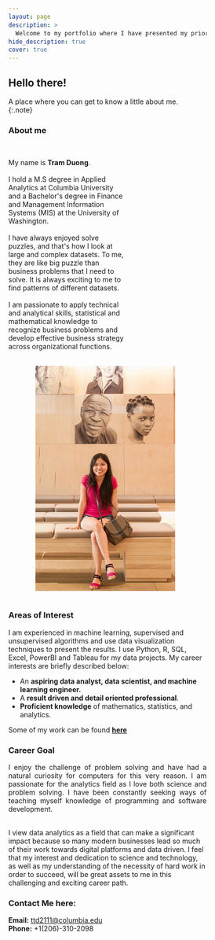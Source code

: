 ```yaml
---
layout: page
description: >
  Welcome to my portfolio where I have presented my prior projects and documented my experience with learning data science.
hide_description: true
cover: true
---
```


## Hello there!

<style>

.banner {
  box-shadow: 0 4px 8px 0 rgba(0, 0, 0, 0.2), 0 6px 20px 0 rgba(0, 0, 0, 0.19);
  center;
}

.justify {
  text-align: justify;
}

.center {
  display: block;
  margin-left: auto;
  margin-right: auto;
  width: 50%;
}

* {
  box-sizing: border-box;
}

.column25 {
  float: left;
  width: 25%;
  padding: 10px;
}

.column30 {
  float: left;
  width: 30%;
  padding: 10px;
}

.column40 {
  float: left;
  width: 40%;
  padding: 10px;
}

.column50 {
  float: left;
  width: 50%;
  padding: 10px;
}

.column60 {
  float: left;
  width: 60%;
  padding: 10px;
}

.column70 {
  float: left;
  width: 70%;
  padding: 10px;
}

.column75 {
  float: left;
  width: 75%;
  padding: 10px;
}

.row:after {
  content: "";
  display: table;
  clear: both;
}


@media screen and (max-width: 600px) {
  .column25 {
    width: 100%;
  }
  .column30 {
    width: 100%;
  }
  .column40 {
    width: 100%;
  }
  .column50 {
    width: 100%;
  }
  .column60 {
    width: 100%;
  }
  .column70 {
    width: 100%;
  }
  .column75 {
    width: 100%;
  }
}

</style>


A place where you can get to know a little  about me.  
{:.note}

### About me

<div class="row">
    <div class="column60" style ="padding: 0px;">
      <p style="text-align: left;">  <br> My name is <b>Tram Duong</b>. <br><br>
        I hold a M.S degree in Applied Analytics at Columbia University and a Bachelor's degree in Finance and Management Information Systems (MIS) at the University of Washington. <br><br>
        I have always enjoyed solve puzzles, and that's how I look at large and complex datasets. To me, they are like big puzzle than business problems that I need to solve. It is always exciting to me to find patterns of different datasets.<br><br>
        I am passionate to apply technical and analytical skills, statistical and mathematical knowledge to recognize business problems and develop effective business strategy across organizational functions.<br><br>
      </p>
    </div>
    <div class="column90">
      <figure>
        <img src="/assets/img/About_2.jpg" width="300" style ="padding-left: 15px;">
      </figure>
    </div>
</div>

### Areas of Interest
I am experienced in machine learning, supervised and unsupervised algorithms and use data visualization techniques to present the results. I use Python, R, SQL, Excel, PowerBI and Tableau for my data projects. My career interests are briefly described below:
- An <b>aspiring data analyst, data scientist, and machine learning engineer.</b> <br>
- A <b>result driven and detail oriented professional</b>. <br>
- <b>Proficient knowledge</b> of mathematics, statistics, and analytics. <br>

Some of my work can be found <b>[here](https://tramduong.github.io/portfolio/)</b>

### Career Goal
<p class="justify">
  I enjoy the challenge of problem solving and have had a natural curiosity for computers for this very reason. I am passionate for the analytics field as I love both science and problem solving. I have been constantly seeking ways of teaching myself knowledge of programming and software development. <br><br>

  I view data analytics as a field that can make a significant impact because so many modern businesses lead so much of their work towards digital platforms and data driven. I feel that my interest and dedication to science and technology, as well as my understanding of the necessity of hard work in order to succeed, will be great assets to me in this challenging and exciting career path.
</p>

### Contact Me here:

<b>Email:</b> ttd2111@columbia.edu <br>
<b>Phone:</b> +1(206)-310-2098
